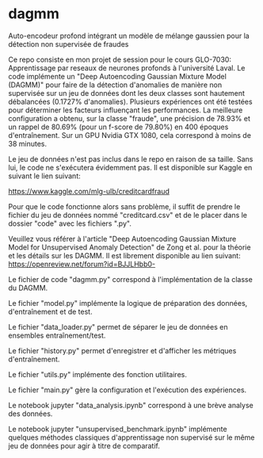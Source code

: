 # dagmm
Auto-encodeur profond intégrant un modèle de mélange gaussien pour la détection non supervisée de fraudes

Ce repo consiste en mon projet de session pour le cours GLO-7030: Apprentissage par reseaux de neurones profonds à l'université Laval. Le code implémente un "Deep Autoencoding Gaussian Mixture Model (DAGMM)" pour faire de la détection d'anomalies de manière non supervisée sur un jeu de données dont les deux classes sont hautement débalancées (0.1727% d'anomalies). Plusieurs expériences ont été testées pour déterminer les facteurs influençant les performances. La meilleure configuration a obtenu, sur la classe "fraude", une précision de 78.93% et un rappel de 80.69% (pour un f-score de 79.80%) en 400 époques d'entraînement. Sur un GPU Nvidia GTX 1080, cela correspond à moins de 38 minutes.

Le jeu de données n'est pas inclus dans le repo en raison de sa taille. Sans lui, le code ne s'exécutera évidemment pas. Il est disponible sur Kaggle en suivant le lien suivant: 

https://www.kaggle.com/mlg-ulb/creditcardfraud

Pour que le code fonctionne alors sans problème, il suffit de prendre le fichier du jeu de données nommé "creditcard.csv" et de le placer dans le dossier "code" avec les fichiers ".py".

Veuillez vous référer à l'article "Deep Autoencoding Gaussian Mixture Model for Unsupervised Anomaly Detection" de Zong et al. pour la théorie et les détails sur les DAGMM. Il est librement disponible au lien suivant: https://openreview.net/forum?id=BJJLHbb0-

Le fichier de code "dagmm.py" correspond à l'implémentation de la classe du DAGMM.

Le fichier "model.py" implémente la logique de préparation des données, d'entraînement et de test.

Le fichier "data_loader.py" permet de séparer le jeu de données en ensembles entraînement/test.

Le fichier "history.py" permet d'enregistrer et d'afficher les métriques d'entraînement.

Le fichier "utils.py" implémente des fonction utilitaires.

Le fichier "main.py" gère la configuration et l'exécution des expériences.

Le notebook jupyter "data_analysis.ipynb" correspond à une brève analyse des données.

Le notebook jupyter "unsupervised_benchmark.ipynb" implémente quelques méthodes classiques d'apprentissage non supervisé sur le même jeu de données pour agir à titre de comparatif.
